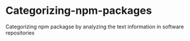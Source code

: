 # Categorizing-npm-packages
Categorizing npm packagse by analyzing the text information in software repositories
